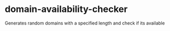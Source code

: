 # domain-availability-checker

Generates random domains with a specified length and check if its available
